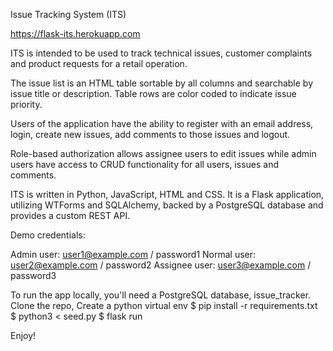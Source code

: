 Issue Tracking System (ITS) 

https://flask-its.herokuapp.com

ITS is intended to be used to track technical issues, customer complaints and product requests for a retail operation.

The issue list is an HTML table sortable by all columns and searchable by issue title or description.  Table rows are color coded to indicate issue priority.  

Users of the application have the ability to register with an email address, login, create new issues, add comments to those issues and logout.

Role-based authorization allows assignee users to edit issues while admin users have access to CRUD functionality for all users, issues and comments.

ITS is written in Python, JavaScript, HTML and CSS. It is a Flask application, utilizing WTForms and SQLAlchemy, backed by a PostgreSQL database and provides a custom REST API.

Demo credentials:

Admin user:  user1@example.com / password1
Normal user:  user2@example.com / password2
Assignee user: user3@example.com / password3

To run the app locally, you'll need a PostgreSQL database, issue_tracker.
Clone the repo,
Create a python virtual env
$ pip install -r requirements.txt
$ python3 < seed.py
$ flask run

Enjoy!



